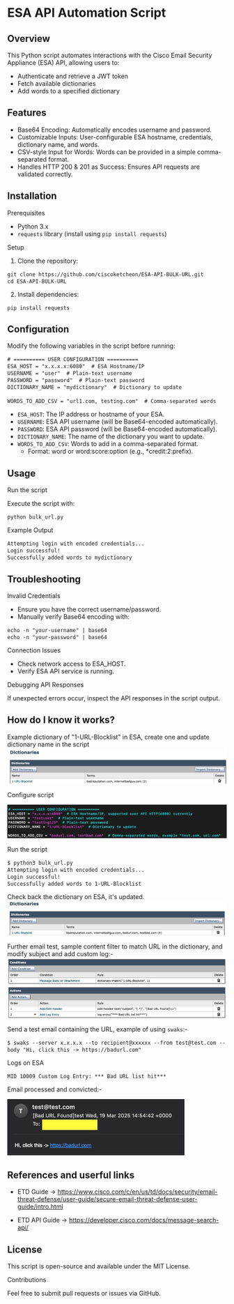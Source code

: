 # ESA API Automation Script

## Overview

This Python script automates interactions with the Cisco Email Security Appliance (ESA) API, allowing users to:

- Authenticate and retrieve a JWT token
- Fetch available dictionaries
- Add words to a specified dictionary

## Features

- Base64 Encoding: Automatically encodes username and password.
- Customizable Inputs: User-configurable ESA hostname, credentials, dictionary name, and words.
- CSV-style Input for Words: Words can be provided in a simple comma-separated format.
- Handles HTTP 200 & 201 as Success: Ensures API requests are validated correctly.

## Installation

Prerequisites

- Python 3.x
- `requests` library (install using `pip install requests`)

Setup

1. Clone the repository:
```
git clone https://github.com/ciscoketcheon/ESA-API-BULK-URL.git
cd ESA-API-BULK-URL
```
2. Install dependencies:
```
pip install requests
```
## Configuration

Modify the following variables in the script before running:
```
# ========== USER CONFIGURATION ==========
ESA_HOST = "x.x.x.x:6080"  # ESA Hostname/IP
USERNAME = "user"  # Plain-text username
PASSWORD = "password"  # Plain-text password
DICTIONARY_NAME = "mydictionary"  # Dictionary to update

WORDS_TO_ADD_CSV = "url1.com, testing.com"  # Comma-separated words
```
- `ESA_HOST`: The IP address or hostname of your ESA.
- `USERNAME`: ESA API username (will be Base64-encoded automatically).
- `PASSWORD`: ESA API password (will be Base64-encoded automatically).
- `DICTIONARY_NAME`: The name of the dictionary you want to update.
- `WORDS_TO_ADD_CSV`: Words to add in a comma-separated format.
  - Format: word or word:score:option (e.g., *credit:2:prefix).

## Usage

Run the script

Execute the script with:
```
python bulk_url.py
```
Example Output
```
Attempting login with encoded credentials...
Login successful!
Successfully added words to mydictionary
```
## Troubleshooting

Invalid Credentials

- Ensure you have the correct username/password.
- Manually verify Base64 encoding with:
```
echo -n "your-username" | base64
echo -n "your-password" | base64
```
Connection Issues

- Check network access to ESA_HOST.
- Verify ESA API service is running.

Debugging API Responses

If unexpected errors occur, inspect the API responses in the script output.


## How do I know it works?

Example dictionary of "1-URL-Blocklist" in ESA, create one and update dictionary name in the script
![](bulk1.jpg)

Configure script

![](bulk2.jpg)

Run the script
```
$ python3 bulk_url.py 
Attempting login with encoded credentials...
Login successful!
Successfully added words to 1-URL-Blocklist
```

Check back the dictionary on ESA, it's updated.
![](bulk3.jpg)

Further email test, sample content filter to match URL in the dictionary, and modify subject and add custom log:-
![](bulk4.jpg)

Send a test email containing the URL, example of using `swaks`:-
```
$ swaks --server x.x.x.x --to recipient@xxxxxx --from test@test.com --body "Hi, click this -> https://badurl.com"
```

Logs on ESA
```
MID 10009 Custom Log Entry: *** Bad URL list hit***
```

Email processed and convicted:-

![](bulk5.jpg)



## References and userful links

- ETD Guide -> https://www.cisco.com/c/en/us/td/docs/security/email-threat-defense/user-guide/secure-email-threat-defense-user-guide/intro.html

- ETD API Guide -> https://developer.cisco.com/docs/message-search-api/





## License

This script is open-source and available under the MIT License.

Contributions

Feel free to submit pull requests or issues via GitHub.




